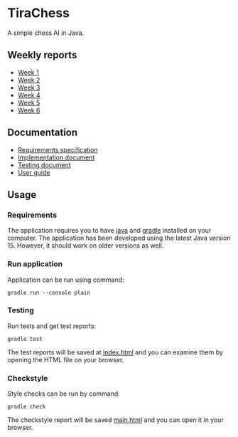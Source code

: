 # TiraChess

A simple chess AI in Java. 

## Weekly reports

- [Week 1](./documentation/weekly-reports/week-1.md)
- [Week 2](./documentation/weekly-reports/week-2.md)
- [Week 3](./documentation/weekly-reports/week-3.md)
- [Week 4](./documentation/weekly-reports/week-4.md)
- [Week 5](./documentation/weekly-reports/week-5.md)
- [Week 6](./documentation/weekly-reports/week-6.md)

## Documentation

- [Requirements specification](./documentation/requirements-specification.md)
- [Implementation document](./documentation/implementation-document.md)
- [Testing document](./documentation/testing-document.md)
- [User guide](./documentation/user-guide.md)

## Usage

### Requirements

The application requires you to have [java](https://docs.oracle.com/en/java/javase/15/install/overview-jdk-installation.html) and [gradle](https://gradle.org/install/) installed on your computer. The application has been developed using the latest Java version 15. However, it should work on older versions as well.  

### Run application

Application can be run using command:
```
gradle run --console plain
```

### Testing

Run tests and get test reports:
```
gradle test
```
The test reports will be saved at [index.html](./app/build/reports/jacoco/test/html/index.html) and you can examine them by opening the HTML file on your browser. 

### Checkstyle

Style checks can be run by command:
```
gradle check
```
The checkstyle report will be saved [main.html](./app/build/reports/checkstyle/main.html) and you can open it in your browser.

